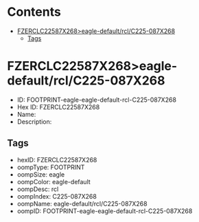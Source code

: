 



Contents
========

* [FZERCLC22587X268>eagle-default/rcl/C225-087X268](#fzerclc22587x268eagle-defaultrclc225-087x268)
	* [Tags](#tags)

# FZERCLC22587X268>eagle-default/rcl/C225-087X268

- ID: FOOTPRINT-eagle-eagle-default-rcl-C225-087X268
- Hex ID: FZERCLC22587X268
- Name: 
- Description: 

## Tags

- hexID: FZERCLC22587X268
- oompType: FOOTPRINT
- oompSize: eagle
- oompColor: eagle-default
- oompDesc: rcl
- oompIndex: C225-087X268
- oompName: eagle-default/rcl/C225-087X268
- oompID: FOOTPRINT-eagle-eagle-default-rcl-C225-087X268
